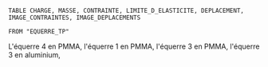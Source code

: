 ```dataview
TABLE CHARGE, MASSE, CONTRAINTE, LIMITE_D_ELASTICITE, DEPLACEMENT, IMAGE_CONTRAINTES, IMAGE_DEPLACEMENTS

FROM "EQUERRE_TP"

```
L'équerre 4 en PMMA, l'équerre 1 en PMMA, l'équerre 3 en PMMA, l'équerre 3 en aluminium, 